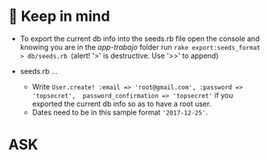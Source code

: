 #  :loudspeaker: Keep in mind

* To export the current db info into the seeds.rb file open the console and knowing you are in the _app-trabajo_ folder run `rake export:seeds_format > db/seeds.rb `(alert! '>' is destructive. Use '>>' to append)

* seeds.rb ...
    * Write `User.create! :email => 'root@gmail.com', :password => 'topsecret',  password_confirmation => 'topsecret'` if you exported the current db info so as to have a root user.
    * Dates need to be in this sample format `'2017-12-25'`.


# ASK

